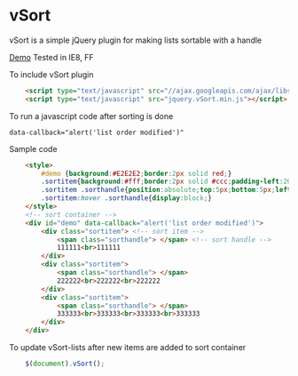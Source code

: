 # vSort
vSort is a simple jQuery plugin for making lists sortable with a handle 

[Demo](http://code.mgvz.com/vSort/) Tested in IE8, FF

To include vSort plugin
```html
    <script type="text/javascript" src="//ajax.googleapis.com/ajax/libs/jquery/1.11.2/jquery.min.js"></script>
    <script type="text/javascript" src="jquery.vSort.min.js"></script>
```

To run a javascript code after sorting is done

    data-callback="alert('list order modified')"
 
Sample code
```html
    <style>
        #demo {background:#E2E2E2;border:2px solid red;}
        .sortitem{background:#fff;border:2px solid #ccc;padding-left:20px;}
        .sortitem .sorthandle{position:absolute;top:5px;bottom:5px;left:3px;width:8px;display:none;background-image:url('data:image/png;base64,iVBORw0KGgoAAAANSUhEUgAAAAQAAAAECAYAAACp8Z5+AAAAB3RJTUUH3wIDBycZ/Cj09AAAAAlwSFlzAAALEgAACxIB0t1+/AAAAARnQU1BAACxjwv8YQUAAAAWSURBVHjaY2DABhoaGupBGMRmYiAEAKo2BAFbROu9AAAAAElFTkSuQmCC');}
        .sortitem:hover .sorthandle{display:block;}
    </style>
    <!-- sort container -->
    <div id="demo" data-callback="alert('list order modified')">
        <div class="sortitem"> <!-- sort item -->
            <span class="sorthandle"> </span> <!-- sort handle -->
            111111<br>111111
        </div>
        <div class="sortitem">
            <span class="sorthandle"> </span>
            222222<br>222222<br>222222
        </div>
        <div class="sortitem">
            <span class="sorthandle"> </span>
            333333<br>333333<br>333333<br>333333
        </div>
    </div>
```

To update vSort-lists after new items are added to sort container
```javascript
    $(document).vSort();
```
